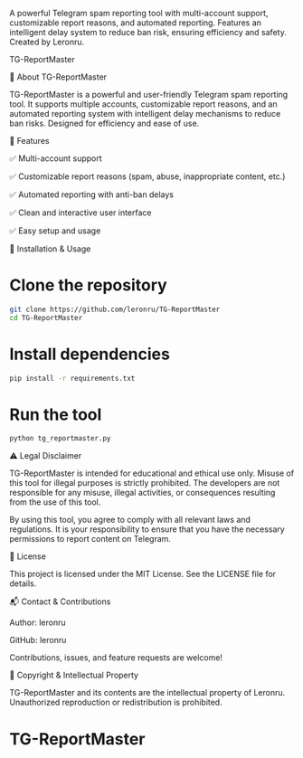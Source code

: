 A powerful Telegram spam reporting tool with multi-account support, customizable report reasons, and automated reporting. Features an intelligent delay system to reduce ban risk, ensuring efficiency and safety. Created by Leronru.

TG-ReportMaster

📢 About TG-ReportMaster

TG-ReportMaster is a powerful and user-friendly Telegram spam reporting tool. It supports multiple accounts, customizable report reasons, and an automated reporting system with intelligent delay mechanisms to reduce ban risks. Designed for efficiency and ease of use.

🚀 Features

✅ Multi-account support

✅ Customizable report reasons (spam, abuse, inappropriate content, etc.)

✅ Automated reporting with anti-ban delays

✅ Clean and interactive user interface

✅ Easy setup and usage


📖 Installation & Usage

# Clone the repository
```bash
git clone https://github.com/leronru/TG-ReportMaster
cd TG-ReportMaster
```
# Install dependencies
```bash
pip install -r requirements.txt
```

# Run the tool
```bash
python tg_reportmaster.py
```
⚠️ Legal Disclaimer

TG-ReportMaster is intended for educational and ethical use only. Misuse of this tool for illegal purposes is strictly prohibited. The developers are not responsible for any misuse, illegal activities, or consequences resulting from the use of this tool.

By using this tool, you agree to comply with all relevant laws and regulations. It is your responsibility to ensure that you have the necessary permissions to report content on Telegram.

📜 License

This project is licensed under the MIT License. See the LICENSE file for details.

📬 Contact & Contributions

Author: leronru

GitHub: leronru

Contributions, issues, and feature requests are welcome!


📌 Copyright & Intellectual Property

TG-ReportMaster and its contents are the intellectual property of Leronru. Unauthorized reproduction or redistribution is prohibited.


# TG-ReportMaster
